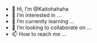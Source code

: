 - 👋 Hi, I’m @Kaitohahaha
- 👀 I’m interested in ...
- 🌱 I’m currently learning ...
- 💞️ I’m looking to collaborate on ...
- 📫 How to reach me ...

<!---
Kaitohahaha/Kaitohahaha is a ✨ special ✨ repository because its `README.md` (this file) appears on your GitHub profile.
You can click the Preview link to take a look at your changes.
--->
